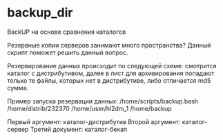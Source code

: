 backup_dir
==========

BackUP на основе сравнения каталогов

Резервные копии серверов занимают много пространства? Данный скрипт поможет решить данный вопрос.

Резервирование данных происходит по следующей схеме: смотрится каталог с дистрибутивом, далее в лист для архивирования попадают только те файлы, которых нет в дистрибутиве, либо отличается md5 сумма.

Пример запуска резервации данных:
/home/scripts/backup.bash /home/distrib/232370 /home/user/hl2dm_1 /home/backup  


Первый аргумент: каталог-дистрибутив
Второй аргумент: каталог-сервер
Третий документ: каталог-бекап
